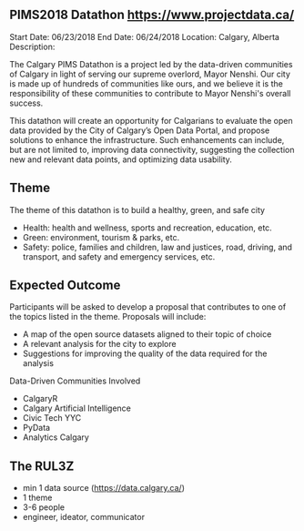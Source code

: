 PIMS2018 Datathon https://www.projectdata.ca/
---------------------------------------------

Start Date: 06/23/2018
End Date: 06/24/2018
Location: Calgary, Alberta
Description: 

The Calgary PIMS Datathon is a project led by the data-driven communities of Calgary in light of serving our supreme overlord, Mayor Nenshi. Our city is made up of hundreds of communities like ours, and we believe it is the responsibility of these communities to contribute to Mayor Nenshi's overall success.

This datathon will create an opportunity for Calgarians to evaluate the open data provided by the City of Calgary’s Open Data Portal, and propose solutions to enhance the infrastructure. Such enhancements can include, but are not limited to, improving data connectivity, suggesting the collection new and relevant data points, and optimizing data usability.

Theme
-----

The theme of this datathon is to build a healthy, green, and safe city

* Health: health and wellness, sports and recreation, education, etc.
* Green: environment, tourism & parks, etc.
* Safety: police, families and children, law and justices, road, driving, and transport, and safety and emergency services, etc. 

Expected Outcome
----------------

Participants will be asked to develop a proposal that contributes to one of the topics listed in the theme. Proposals will include: 
* A map of the open source datasets aligned to their topic of choice
* A relevant analysis for the city to explore
* Suggestions for improving the quality of the data required for the analysis

Data-Driven Communities Involved
* CalgaryR
* Calgary Artificial Intelligence
* Civic Tech YYC
* PyData
* Analytics Calgary

The RUL3Z
---------

* min 1 data source (https://data.calgary.ca/)
* 1 theme
* 3-6 people
* engineer, ideator, communicator
 
